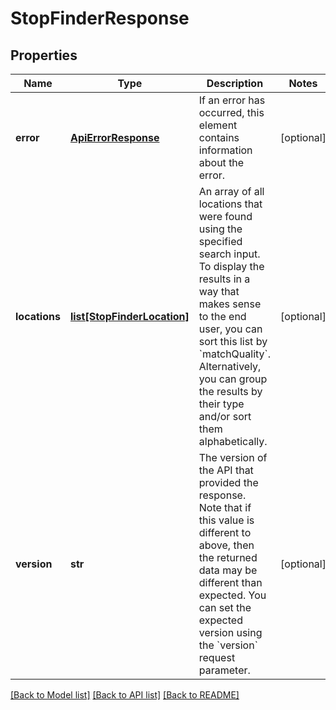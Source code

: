 # StopFinderResponse

## Properties
Name | Type | Description | Notes
------------ | ------------- | ------------- | -------------
**error** | [**ApiErrorResponse**](ApiErrorResponse.md) | If an error has occurred, this element contains information about the error.  | [optional] 
**locations** | [**list[StopFinderLocation]**](StopFinderLocation.md) | An array of all locations that were found using the specified search input. To display the results in a way that makes sense to the end user, you can sort this list by &#x60;matchQuality&#x60;. Alternatively, you can group the results by their type and/or sort them alphabetically.  | [optional] 
**version** | **str** | The version of the API that provided the response. Note that if this value is different to above, then the returned data may be different than expected. You can set the expected version using the &#x60;version&#x60; request parameter.  | [optional] 

[[Back to Model list]](../README.md#documentation-for-models) [[Back to API list]](../README.md#documentation-for-api-endpoints) [[Back to README]](../README.md)


